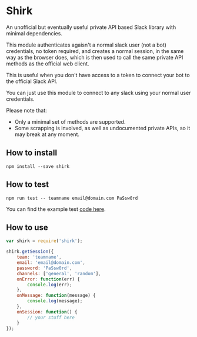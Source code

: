 # Shirk

An unofficial but eventually useful private API based Slack library with minimal dependencies.

This module authenticates agaisn't a normal slack user (not a bot) credentials, no token required, and creates a normal session, in the same way as the browser does, which is then used to call the same private API methods as the official web client.

This is useful when you don't have access to a token to connect your bot to the official Slack API.

You can just use this module to connect to any slack using your normal user credentials.

Please note that:

 * Only a minimal set of methods are supported.
 * Some scrapping is involved, as well as undocumented private APIs, so it may break at any moment.

## How to install

```
npm install --save shirk
```

## How to test

```
npm run test -- teamname email@domain.com PaSsw0rd
```

You can find the example test [code here][1].

## How to use

```javascript
var shirk = require('shirk');

shirk.getSession({
    team: 'teamname',
    email: 'email@domain.com',
    password: 'PaSsw0rd',
    channels: ['general', 'random'],
    onError: function(err) {
        console.log(err);
    },
    onMessage: function(message) {
        console.log(message);
    },
    onSession: function() {
        // your stuff here
    }
});
```

[1]: https://github.com/celso/shirk/blob/master/test.js
